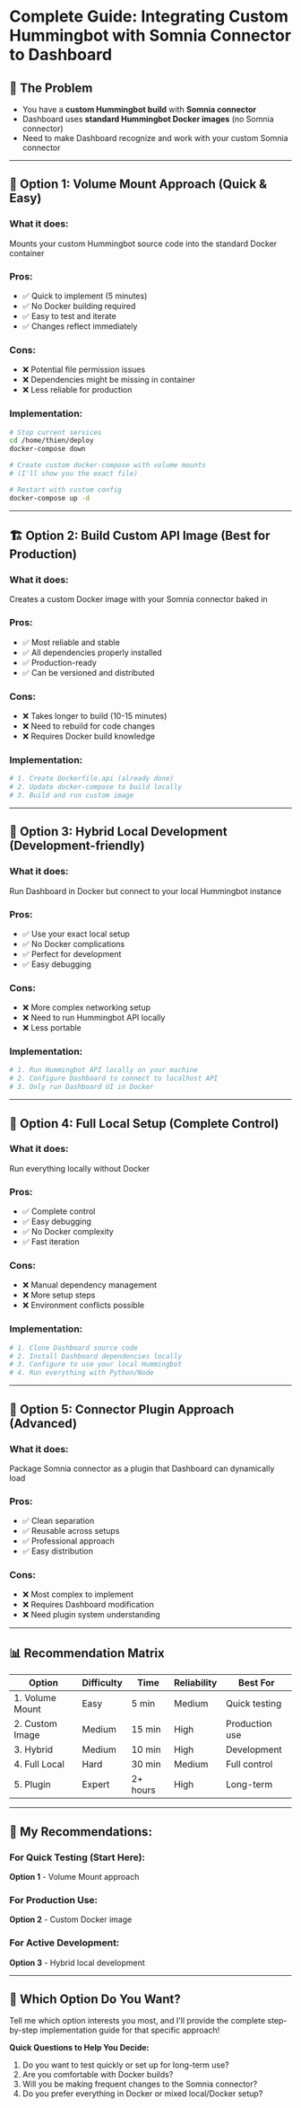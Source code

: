 # Complete Guide: Integrating Custom Hummingbot with Somnia Connector to Dashboard

## 🎯 **The Problem**

- You have a **custom Hummingbot build** with **Somnia connector**
- Dashboard uses **standard Hummingbot Docker images** (no Somnia connector)
- Need to make Dashboard recognize and work with your custom Somnia connector

---

## 🔧 **Option 1: Volume Mount Approach (Quick & Easy)**

### **What it does:**

Mounts your custom Hummingbot source code into the standard Docker container

### **Pros:**

- ✅ Quick to implement (5 minutes)
- ✅ No Docker building required
- ✅ Easy to test and iterate
- ✅ Changes reflect immediately

### **Cons:**

- ❌ Potential file permission issues
- ❌ Dependencies might be missing in container
- ❌ Less reliable for production

### **Implementation:**

```bash
# Stop current services
cd /home/thien/deploy
docker-compose down

# Create custom docker-compose with volume mounts
# (I'll show you the exact file)

# Restart with custom config
docker-compose up -d
```

---

## 🏗️ **Option 2: Build Custom API Image (Best for Production)**

### **What it does:**

Creates a custom Docker image with your Somnia connector baked in

### **Pros:**

- ✅ Most reliable and stable
- ✅ All dependencies properly installed
- ✅ Production-ready
- ✅ Can be versioned and distributed

### **Cons:**

- ❌ Takes longer to build (10-15 minutes)
- ❌ Need to rebuild for code changes
- ❌ Requires Docker build knowledge

### **Implementation:**

```bash
# 1. Create Dockerfile.api (already done)
# 2. Update docker-compose to build locally
# 3. Build and run custom image
```

---

## 🔀 **Option 3: Hybrid Local Development (Development-friendly)**

### **What it does:**

Run Dashboard in Docker but connect to your local Hummingbot instance

### **Pros:**

- ✅ Use your exact local setup
- ✅ No Docker complications
- ✅ Perfect for development
- ✅ Easy debugging

### **Cons:**

- ❌ More complex networking setup
- ❌ Need to run Hummingbot API locally
- ❌ Less portable

### **Implementation:**

```bash
# 1. Run Hummingbot API locally on your machine
# 2. Configure Dashboard to connect to localhost API
# 3. Only run Dashboard UI in Docker
```

---

## 🚀 **Option 4: Full Local Setup (Complete Control)**

### **What it does:**

Run everything locally without Docker

### **Pros:**

- ✅ Complete control
- ✅ Easy debugging
- ✅ No Docker complexity
- ✅ Fast iteration

### **Cons:**

- ❌ Manual dependency management
- ❌ More setup steps
- ❌ Environment conflicts possible

### **Implementation:**

```bash
# 1. Clone Dashboard source code
# 2. Install Dashboard dependencies locally
# 3. Configure to use your local Hummingbot
# 4. Run everything with Python/Node
```

---

## 🔌 **Option 5: Connector Plugin Approach (Advanced)**

### **What it does:**

Package Somnia connector as a plugin that Dashboard can dynamically load

### **Pros:**

- ✅ Clean separation
- ✅ Reusable across setups
- ✅ Professional approach
- ✅ Easy distribution

### **Cons:**

- ❌ Most complex to implement
- ❌ Requires Dashboard modification
- ❌ Need plugin system understanding

---

## 📊 **Recommendation Matrix**

| Option          | Difficulty | Time     | Reliability | Best For       |
| --------------- | ---------- | -------- | ----------- | -------------- |
| 1. Volume Mount | Easy       | 5 min    | Medium      | Quick testing  |
| 2. Custom Image | Medium     | 15 min   | High        | Production use |
| 3. Hybrid       | Medium     | 10 min   | High        | Development    |
| 4. Full Local   | Hard       | 30 min   | Medium      | Full control   |
| 5. Plugin       | Expert     | 2+ hours | High        | Long-term      |

---

## 🎯 **My Recommendations:**

### **For Quick Testing (Start Here):**

**Option 1** - Volume Mount approach

### **For Production Use:**

**Option 2** - Custom Docker image

### **For Active Development:**

**Option 3** - Hybrid local development

---

## 🤔 **Which Option Do You Want?**

Tell me which option interests you most, and I'll provide the complete step-by-step implementation guide for that specific approach!

**Quick Questions to Help You Decide:**

1. Do you want to test quickly or set up for long-term use?
2. Are you comfortable with Docker builds?
3. Will you be making frequent changes to the Somnia connector?
4. Do you prefer everything in Docker or mixed local/Docker setup?
